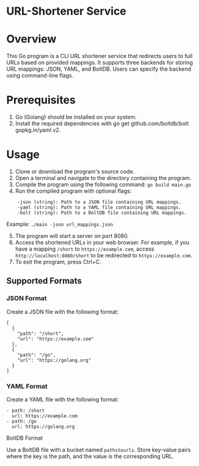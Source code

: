 # URL-Shortener Service

# Overview

This Go program is a CLI URL shortener service that redirects users to full 
URLs based on provided mappings. It supports three backends for storing URL
mappings: JSON, YAML, and BoltDB. Users can specify the backend using 
command-line flags.

# Prerequisites

1. Go (Golang) should be installed on your system.
2. Install the required dependencies with go get github.com/boltdb/bolt gopkg.in/yaml.v2.

# Usage

1. Clone or download the program's source code.
2. Open a terminal and navigate to the directory containing the program.
3. Compile the program using the following command: `go build main.go`
4. Run the compiled program with optional flags:
```
    -json (string): Path to a JSON file containing URL mappings.
    -yaml (string): Path to a YAML file containing URL mappings.
    -bolt (string): Path to a BoltDB file containing URL mappings.
```
Example:
`./main -json url_mappings.json`

5. The program will start a server on port 8080.
6. Access the shortened URLs in your web browser. For example, if you 
have a mapping `/short` to `https://example.com`, access `http://localhost:8080/short` 
to be redirected to `https://example.com`.
7. To exit the program, press Ctrl+C.

## Supported Formats

### JSON Format

Create a JSON file with the following format:


```
[
  {
    "path": "/short",
    "url": "https://example.com"
  },
  {
    "path": "/go",
    "url": "https://golang.org"
  }
]
```
### YAML Format

Create a YAML file with the following format:

```
- path: /short
  url: https://example.com
- path: /go
  url: https://golang.org
```

BoltDB Format

Use a BoltDB file with a bucket named `pathstourls`. Store key-value pairs 
where the key is the path, and the value is the corresponding URL.
